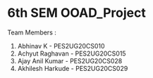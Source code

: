 # 6th SEM OOAD_Project

Team Members :

1) Abhinav K - PES2UG20CS010
2) Achyut Raghavan - PES2UG20CS015
3) Ajay Anil Kumar - PES2UG20CS028
4) Akhilesh Harkude - PES2UG20CS029
